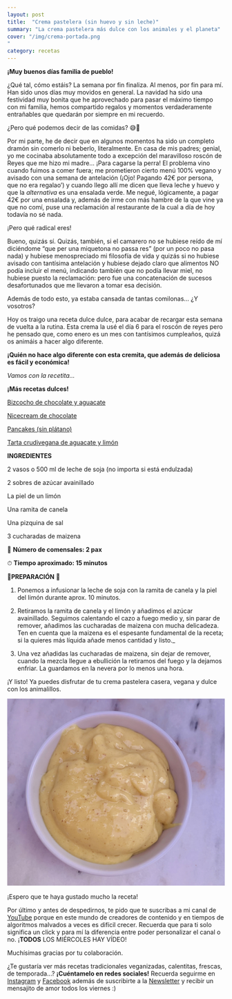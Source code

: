 ```yaml
---
layout: post 
title:  "Crema pastelera (sin huevo y sin leche)"
summary: "La crema pastelera más dulce con los animales y el planeta"
cover: "/img/crema-portada.png
"
category: recetas
---
```



**¡Muy buenos días familia de pueblo!**


¿Qué tal, cómo estáis? La semana por fin finaliza. Al menos, por fin para mí. Han sido unos días muy movidos en general. La navidad ha sido una festividad muy bonita que he aprovechado para pasar el máximo tiempo con mi familia, hemos compartido regalos y momentos verdaderamente entrañables que quedarán por siempre en mi recuerdo.


¿Pero qué podemos decir de las comidas? 😅🤪


Por mi parte, he de decir que en algunos momentos ha sido un completo dramón sin comerlo ni beberlo, literalmente. En casa de mis padres; genial, yo me cocinaba absolutamente todo a excepción del maravilloso roscón de Reyes que me hizo mi madre… ¡Para cagarse la perra! El problema vino cuando fuimos a comer fuera; me prometieron cierto menú 100% vegano y avisado con una semana de antelación (¡Ojo! Pagando 42€ por persona, que no era regalao’) y cuando llego allí me dicen que lleva leche y huevo y que la _alternativa_ es una ensalada verde. Me negué, lógicamente, a pagar 42€ por una ensalada y, además de irme con más hambre de la que vine ya que no comí, puse una reclamación al restaurante de la cual a día de hoy todavía no sé nada.


¡Pero qué radical eres!


Bueno, quizás sí. Quizás, también, si el camarero no se hubiese reído de mí diciéndome “que per una miquetona no passa res” (por un poco no pasa nada) y hubiese menospreciado mi filosofía de vida y quizás si no hubiese avisado con tantísima antelación y hubiese dejado claro que alimentos NO podía incluir el menú, indicando también que no podía llevar miel, no hubiese puesto la reclamación: pero fue una concatenación de sucesos desafortunados que me llevaron a tomar esa decisión.


Además de todo esto, ya estaba cansada de tantas comilonas… ¿Y vosotros?

Hoy os traigo una receta dulce dulce, para acabar de recargar esta semana de vuelta a la rutina. Esta crema la usé el día 6 para el roscón de reyes pero he pensado que, como enero es un mes con tantísimos cumpleaños, quizá os animáis a hacer algo diferente.   



**¡Quién no hace algo diferente con esta cremita, que además de deliciosa es fácil y económica!**


_Vamos con la recetita..._



**¡Más recetas dulces!**


[Bizcocho de chocolate y aguacate](https://laveganadepueblo.com/recetas/2019/06/05/Bizcocho-chocolate-y-aguacate/)

[Nicecream de chocolate](https://laveganadepueblo.com/recetas/2019/06/11/Nicecream-de-chocolate/)

[Pancakes (sin plátano)](https://laveganadepueblo.com/recetas/2019/06/17/Vegan-pancakes/)

[Tarta crudivegana de aguacate y limón](https://laveganadepueblo.com/recetas/2019/06/21/Tarta-crudivegana-de-aguacate-y-limon/)





**INGREDIENTES** 



2 vasos o 500 ml de leche de soja (no importa si está endulzada)




2 sobres de azúcar avainillado




La piel de un limón 


Una ramita de canela



Una pizquina de sal



3 cucharadas de maizena


🍴  **Número de comensales: 2 pax**

⏱ **Tiempo aproximado: 15 minutos**





🥣**PREPARACIÓN** 🥣


1. Ponemos a infusionar la leche de soja con la ramita de canela y la piel del limón durante aprox. 10 minutos.


2. Retiramos la ramita de canela y el limón y añadimos el azúcar avainillado. Seguimos calentando el cazo a fuego medio y, sin parar de remover, añadimos las cucharadas de maizena con mucha delicadeza. Ten en cuenta que la maizena es el espesante fundamental de la receta; si la quieres más líquida añade menos cantidad y listo._


3. Una vez añadidas las cucharadas de maizena, sin dejar de remover, cuando la mezcla llegue a ebullición la retiramos del fuego y la dejamos enfriar. La guardamos en la nevera por lo menos una hora. 


¡Y listo! Ya puedes disfrutar de tu crema pastelera casera, vegana y dulce con los animalillos.

![](/img/crema-pastelera.jpg)






¡Espero que te haya gustado mucho la receta!




Por último y antes de despedirnos, te pido que te suscribas a mi canal de [YouTube](https://www.youtube.com/channel/UCpwpKnkPezvXFnVyzCWadIQ) porque en este mundo de creadores de contenido y en tiempos de algoritmos malvados a veces es difícil crecer. Recuerda que para ti solo significa un click y para mí la diferencia entre poder personalizar el canal o no. ¡**TODOS** LOS MIÉRCOLES HAY VÍDEO! 



Muchísimas gracias por tu colaboración.



¿Te gustaría ver más recetas tradicionales veganizadas, calentitas, frescas, de temporada...? **¡Cuéntamelo en redes sociales!** Recuerda seguirme en [Instagram](https://www.instagram.com/laveganadepueblo/?hl=es) y [Facebook](https://www.facebook.com/laveganadepueblo/) además de suscribirte a la [Newsletter](https://laveganadepueblo.com/newsletter/) y recibir un mensajito de amor todos los viernes :) 
